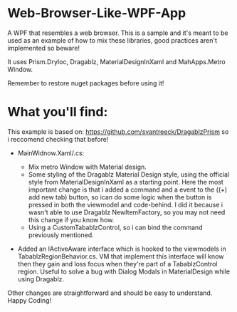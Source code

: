 # Web-Browser-Like-WPF-App
A WPF that resembles a web browser. This is a sample and it's meant to be used as an example of how to mix these libraries, good practices aren't implemented so beware!

It uses Prism.DryIoc, Dragablz, MaterialDesignInXaml and MahApps.Metro Window.

Remember to restore nuget packages before using it!

# What you'll find:

This example is based on: https://github.com/svantreeck/DragablzPrism so i reccomend checking that before!

- MainWidnow.Xaml/.cs:
  - Mix metro Window with Material design.
  - Some styling of the Dragablz Material Design style, using the official style from MaterialDesignInXaml as a starting point. Here the most important change is that i added a command and a event to the ((+) add new tab) button, so ican do some logic when the button is pressed in both the viewmodel and code-behind. I did it because i wasn't able to use Dragablz NewItemFactory, so you may not need this change if you know how.
  - Using a CustomTabablzControl, so i can bind the command previously mentioned.
  
- Added an IActiveAware interface which is hooked to the viewmodels in TabablzRegionBehavior.cs. VM that implement this interface will know then they gain and loss focus when they're part of a TabablzControl region. Useful to solve a bug with Dialog Modals in MaterialDesign while using Dragablz.

Other changes are straightforward and should be easy to understand. Happy Coding!


